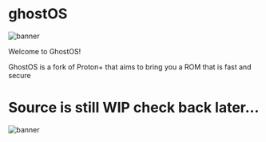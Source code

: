 # ghostOS

![banner](https://i.imgur.com/jGeuxwb.png)

Welcome to GhostOS!

GhostOS is a fork of Proton+ that aims to bring you a ROM that is fast and secure

# Source is still WIP check back later...
![banner](https://i.imgur.com/mvxijII.png)
